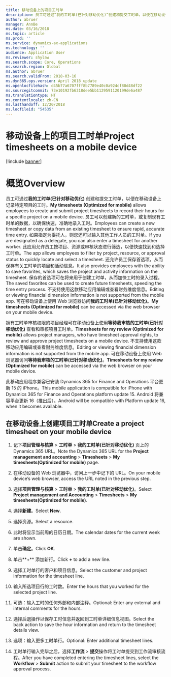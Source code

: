 ```yaml
---
title: 移动设备上的项目工时单
description: 员工可通过“我的工时单(已针对移动优化)”创建和提交工时单，以便在移动设备上记录特定项目的工时。
author: abruer
manager: AnnBe
ms.date: 03/16/2018
ms.topic: article
ms.prod: ''
ms.service: dynamics-ax-applications
ms.technology: ''
audience: Application User
ms.reviewer: shylaw
ms.search.scope: Core, Operations
ms.search.region: Global
ms.author: abruer
ms.search.validFrom: 2018-03-16
ms.dyn365.ops.version: April 2018 update
ms.openlocfilehash: d45b77a6707fff8b7789e40c0a924cf88d48df22
ms.sourcegitcommit: 73e10192fb6318dee5bb1129591120199de6a487
ms.translationtype: HT
ms.contentlocale: zh-CN
ms.lasthandoff: 12/20/2018
ms.locfileid: "54535"
---
```

# <a name="project-timesheets-on-a-mobile-device"></a><span data-ttu-id="c1ebc-103">移动设备上的项目工时单</span><span class="sxs-lookup"><span data-stu-id="c1ebc-103">Project timesheets on a mobile device</span></span>

[!include [banner](../includes/banner.md)]

# <a name="overview"></a><span data-ttu-id="c1ebc-104">概览</span><span class="sxs-lookup"><span data-stu-id="c1ebc-104">Overview</span></span>

<span data-ttu-id="c1ebc-105">员工可通过**我的工时单(已针对移动优化)** 创建和提交工时单，以便在移动设备上记录特定项目的工时。</span><span class="sxs-lookup"><span data-stu-id="c1ebc-105">**My timesheets (Optimized for mobile)** allows employees to create and submit project timesheets to record their hours for a specific project on a mobile device.</span></span> <span data-ttu-id="c1ebc-106">员工可以创建新的工时单，或复制现有工时单的数据，以确保快速，准确地录入工时。</span><span class="sxs-lookup"><span data-stu-id="c1ebc-106">Employees can create a new timesheet or copy data from an existing timesheet to ensure rapid, accurate time entry.</span></span> <span data-ttu-id="c1ebc-107">如果指定为委托人，则您还可以输入其他工作人员的工时单。</span><span class="sxs-lookup"><span data-stu-id="c1ebc-107">If you are designated as a delegate, you can also enter a timesheet for another worker.</span></span> <span data-ttu-id="c1ebc-108">此应用允许员工按项目、资源或审核状态进行筛选，以便快速找到和选择工时单。</span><span class="sxs-lookup"><span data-stu-id="c1ebc-108">The app allows employees to filter by project, resource, or approval status to quickly locate and select a timesheet.</span></span> <span data-ttu-id="c1ebc-109">还允许员工保存首选项，从而保存有关工时单的项目和活动信息。</span><span class="sxs-lookup"><span data-stu-id="c1ebc-109">It also provides employees with the ability to save favorites, which saves the project and activity information on the timesheet.</span></span> <span data-ttu-id="c1ebc-110">保存的首选项可在将来用于创建工时单，从而加快工时的录入过程。</span><span class="sxs-lookup"><span data-stu-id="c1ebc-110">The saved favorites can be used to create future timesheets, speeding the time entry process.</span></span> <span data-ttu-id="c1ebc-111">不支持使用这款移动应用编辑或查看财务维度信息。</span><span class="sxs-lookup"><span data-stu-id="c1ebc-111">Editing or viewing financial dimension information is not supported from the mobile app.</span></span> <span data-ttu-id="c1ebc-112">可在移动设备上使用 Web 浏览器访问**我的工时单(已针对移动优化)**。</span><span class="sxs-lookup"><span data-stu-id="c1ebc-112">**My timesheets (Optimized for mobile)** can be accessed via the web browser on your mobile device.</span></span>

<span data-ttu-id="c1ebc-113">拥有工时单审核权限的项目经理可在移动设备上使用**等待我审核的工时单(已针对移动优化)** 查看和审核项目工时单。</span><span class="sxs-lookup"><span data-stu-id="c1ebc-113">**Timesheets for my review (Optimized for mobile)** allows project managers, who have timesheet approval rights, to review and approve project timesheets on a mobile device.</span></span> <span data-ttu-id="c1ebc-114">不支持使用这款移动应用编辑或查看财务维度信息。</span><span class="sxs-lookup"><span data-stu-id="c1ebc-114">Editing or viewing financial dimension information is not supported from the mobile app.</span></span> <span data-ttu-id="c1ebc-115">可在移动设备上使用 Web 浏览器访问**等待我审核的工时单(已针对移动优化)**。</span><span class="sxs-lookup"><span data-stu-id="c1ebc-115">**Timesheets for my review (Optimized for mobile)** can be accessed via the web browser on your mobile device.</span></span>

<span data-ttu-id="c1ebc-116">此移动应用程序兼容已安装 Dynamics 365 for Finance and Operations 平台更新 15 的 iPhone。</span><span class="sxs-lookup"><span data-stu-id="c1ebc-116">This mobile application is compatible for iPhone with Dynamics 365 for Finance and Operations platform update 15.</span></span>
<span data-ttu-id="c1ebc-117">Android 将兼容平台更新 16（推出后）。</span><span class="sxs-lookup"><span data-stu-id="c1ebc-117">Android will be compatible with Platform update 16, when it becomes available.</span></span>

<a name="create-a-project-timesheet-on-your-mobile-device"></a><span data-ttu-id="c1ebc-118">在移动设备上创建项目工时单</span><span class="sxs-lookup"><span data-stu-id="c1ebc-118">Create a project timesheet on your mobile device</span></span>
------------------------------------------------

1.  <span data-ttu-id="c1ebc-119">记下**项目管理与核算** \> **工时单** \> **我的工时单(已针对移动优化)** 页上的 Dynamics 365 URL。</span><span class="sxs-lookup"><span data-stu-id="c1ebc-119">Note the Dynamics 365 URL for the **Project management and accounting** \> **Timesheets** \> **My timesheets(Optimized for mobile)** page.</span></span>

2.  <span data-ttu-id="c1ebc-120">在移动设备的 Web 浏览器中，访问上一步中记下的 URL。</span><span class="sxs-lookup"><span data-stu-id="c1ebc-120">On your mobile device’s web browser, access the URL noted in the previous step.</span></span>
 
3.  <span data-ttu-id="c1ebc-121">选择**项目管理与核算** \> **工时单** \> **我的工时单(已针对移动优化)**。</span><span class="sxs-lookup"><span data-stu-id="c1ebc-121">Select **Project management and Accounting** \> **Timesheets** \> **My timesheets(Optimized for mobile)**.</span></span>

4.  <span data-ttu-id="c1ebc-122">选择**新建**。</span><span class="sxs-lookup"><span data-stu-id="c1ebc-122">Select **New**.</span></span>

5.  <span data-ttu-id="c1ebc-123">选择资源。</span><span class="sxs-lookup"><span data-stu-id="c1ebc-123">Select a resource.</span></span>

6.  <span data-ttu-id="c1ebc-124">此时将显示当前周的日历日期。</span><span class="sxs-lookup"><span data-stu-id="c1ebc-124">The calendar dates for the current week are shown.</span></span>

7.  <span data-ttu-id="c1ebc-125">单击**确定**。</span><span class="sxs-lookup"><span data-stu-id="c1ebc-125">Click **OK**.</span></span>

8.  <span data-ttu-id="c1ebc-126">单击**+** 添加新行。</span><span class="sxs-lookup"><span data-stu-id="c1ebc-126">Click **+** to add a new line.</span></span>

9.  <span data-ttu-id="c1ebc-127">选择工时单行的客户和项目信息。</span><span class="sxs-lookup"><span data-stu-id="c1ebc-127">Select the customer and project information for the timesheet line.</span></span>

10. <span data-ttu-id="c1ebc-128">输入所选项目行的工时数。</span><span class="sxs-lookup"><span data-stu-id="c1ebc-128">Enter the hours that you worked for the selected project line.</span></span>

11. <span data-ttu-id="c1ebc-129">可选：输入工时的任何外部和内部注释。</span><span class="sxs-lookup"><span data-stu-id="c1ebc-129">Optional: Enter any external and internal comments for the hours.</span></span>

12. <span data-ttu-id="c1ebc-130">选择后退操作以保存工时信息并返回到工时单详细信息视图。</span><span class="sxs-lookup"><span data-stu-id="c1ebc-130">Select the back action to save the hour information and return to the timesheet details view.</span></span>

13. <span data-ttu-id="c1ebc-131">选项：输入更多工时单行。</span><span class="sxs-lookup"><span data-stu-id="c1ebc-131">Optional: Enter additional timesheet lines.</span></span>

14. <span data-ttu-id="c1ebc-132">工时单行输入完毕之后，选择**工作流** \> **提交**操作将工时单提交到工作流审核流程。</span><span class="sxs-lookup"><span data-stu-id="c1ebc-132">After you have completed entering the timesheet lines, select the **Workflow** \> **Submit** action to submit your timesheet to the workflow approval process.</span></span>
